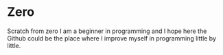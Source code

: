 # Zero
Scratch from zero
I am a beginner in programming and I hope here the Github could be the place where I improve myself in programming little by little.

